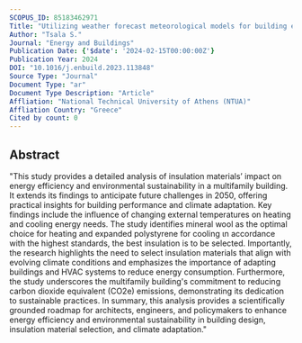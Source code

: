 ```yaml
---
SCOPUS_ID: 85183462971
Title: "Utilizing weather forecast meteorological models for building energy simulations: A case study of a multi-unit residential complex"
Author: "Tsala S."
Journal: "Energy and Buildings"
Publication Date: {'$date': '2024-02-15T00:00:00Z'}
Publication Year: 2024
DOI: "10.1016/j.enbuild.2023.113848"
Source Type: "Journal"
Document Type: "ar"
Document Type Description: "Article"
Affliation: "National Technical University of Athens (NTUA)"
Affliation Country: "Greece"
Cited by count: 0
---
```


## Abstract
"This study provides a detailed analysis of insulation materials’ impact on energy efficiency and environmental sustainability in a multifamily building. It extends its findings to anticipate future challenges in 2050, offering practical insights for building performance and climate adaptation. Key findings include the influence of changing external temperatures on heating and cooling energy needs. The study identifies mineral wool as the optimal choice for heating and expanded polystyrene for cooling ιn accordance with the highest standards, the best insulation is to be selected. Importantly, the research highlights the need to select insulation materials that align with evolving climate conditions and emphasizes the importance of adapting buildings and HVAC systems to reduce energy consumption. Furthermore, the study underscores the multifamily building's commitment to reducing carbon dioxide equivalent (CO2e) emissions, demonstrating its dedication to sustainable practices. In summary, this analysis provides a scientifically grounded roadmap for architects, engineers, and policymakers to enhance energy efficiency and environmental sustainability in building design, insulation material selection, and climate adaptation."
